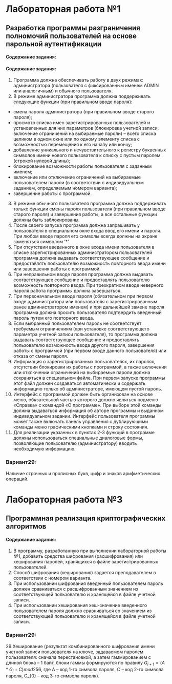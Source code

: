 # Лабораторная работа №1
## Разработка программы  разграничения полномочий пользователей на основе парольной аутентификации
#### Содержание задания:
#### Содержание задания:
1. Программа должна обеспечивать работу в двух режимах: администратора (пользователя с фиксированным именем ADMIN или аналогичным) и обычного пользователя.
2. В режиме администратора программа должна поддерживать следующие функции (при правильном вводе пароля):
* смена пароля администратора (при правильном вводе старого пароля);
* просмотр списка имен зарегистрированных пользователей и установленных для них параметров (блокировка учетной записи, включение ограничений на выбираемые пароли) – всего списка целиком в одном окне или по одному элементу списка с возможностью перемещения к его началу или концу;
* добавление уникального и нечувствительного к регистру буквенных символов имени нового пользователя к списку с пустым паролем (строкой нулевой длины);
* блокирование возможности работы пользователя с заданным именем;
* включение или отключение ограничений на выбираемые пользователем пароли (в соответствии с индивидуальным заданием, определяемым номером варианта);
* завершение работы с программой.
3. В режиме обычного пользователя программа должна поддерживать только функции смены пароля пользователя (при правильном вводе старого пароля) и завершения работы, а все остальные функции должны быть заблокированы.
4. После своего запуска программа должна запрашивать у пользователя в специальном окне входа ввод его имени и пароля. При любом вводе пароля его символы всегда должны на экране заменяться символом ‘*’.
5. При отсутствии введенного в окне входа имени пользователя в списке зарегистрированных администратором пользователей программа должна выдавать соответствующее сообщение и предоставлять пользователю возможность повторного ввода имени или завершения работы с программой.
6. При неправильном вводе пароля программа должна выдавать соответствующее сообщение и предоставлять пользователю возможность повторного ввода. При трехкратном вводе неверного пароля работа программы должна завершаться.
7. При первоначальном вводе пароля (обязательном при первом входе администратора или пользователя с зарегистрированным ранее администратором именем) и при дальнейшей замене пароля программа должна просить пользователя подтвердить введенный пароль путем его повторного ввода.
8. Если выбранный пользователем пароль не соответствует требуемым ограничениям (при установке соответствующего параметра учетной записи пользователя), то программа должна выдавать соответствующее сообщение и предоставлять пользователю возможность ввода другого пароля, завершения работы с программой (при первом входе данного пользователя) или отказа от смены пароля.
9. Информация о зарегистрированных пользователях, их паролях, отсутствии блокировки их работы с программой, а также включении или отключении ограничений на выбираемые пароли должна сохраняться в специальном файле. При первом запуске программы этот файл должен создаваться автоматически и содержать информацию только об администраторе, имеющем пустой пароль.
10. Интерфейс с программой должен быть организован на основе меню, обязательной частью которого должно являться подменю «Справка» с командой «О программе». При выборе этой команды должна выдаваться информация об авторе программы и выданном индивидуальном задании. Интерфейс пользователя программы может также включать панель управления с дублирующими команды меню графическими кнопками и строку состояния.
11. Для реализации указанных в пунктах 2-3 функций в программе должны использоваться специальные диалоговые формы, позволяющие пользователю (администратору) вводить необходимую информацию.
### Вариант29:
Наличие строчных и прописных букв, цифр и знаков арифметических операций.

# Лабораторная работа №3
## Программная реализация криптографических алгоритмов
#### Содержание задания:
1. В программу,   разработанную при выполнении лабораторной работы №1,   добавить средства шифрования (расшифрования) или хеширования паролей,   хранящихся в файле зарегистрированных пользователей.
2. Способ шифрования (хеширования) задается преподавателем в соответствии с номером варианта. 
3. При использовании шифрования введенный пользователем пароль должен сравниваться с расшифрованным значением из соответствующей пользователю и хранящейся в файле учетной записи. 
4. При использовании хеширования хеш-значение введенного пользователем  пароля должно сравниваться со значением из соответствующей пользователю и хранящейся в файле учетной записи.
### Вариант29:
29.Хеширование (результат комбинированного шифрования имени учетной записи пользователя на ключе, задаваемом паролем пользователя: сначала перестановкой, а затем гаммированием с длиной блока – 1 байт,  блоки гаммы формируются по правилу $G_{i+1}=(A*G_{i}+C) mod 256$, где A – код 1-го символа пароля, C – код 2-го символа пароля, G_{0} – код 3-го символа пароля).
